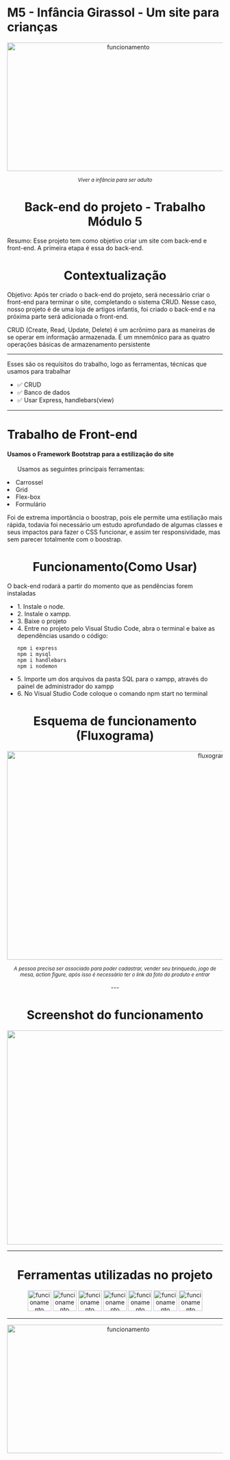 
# M5 - Infância Girassol - Um site para crianças
   
<div align="center" style="display: inline_block">
<img src="https://user-images.githubusercontent.com/112717111/223495747-f1decb8a-c77e-4160-b218-98dcbadda909.jpg" alt="funcionamento" alt="header" width="550" height="300">
   <p><i><em><small>Viver a infância para ser adulto </i></em></small></p>

# Back-end do projeto - Trabalho Módulo 5

</div>

<p>Resumo: Esse projeto tem como objetivo criar um site com back-end e front-end. A primeira etapa é essa do back-end.</p>

<div align="center" style="display: inline_block">

# Contextualização
</div>
<p>Objetivo: Após ter criado o back-end do projeto, será necessário criar o front-end para terminar o site, completando o sistema CRUD. Nesse caso, nosso projeto é de uma loja de artigos infantis, foi criado o back-end e na próxima parte será adicionada o front-end.</p>
<p>CRUD (Create, Read, Update, Delete) é um acrônimo para as maneiras de se operar em informação armazenada. É um mnemônico para as quatro operações básicas de armazenamento persistente</p>
<hr>
<p>Esses são os requísitos do trabalho, logo as ferramentas, técnicas que usamos para trabalhar</p>
<ul>
<li>✅ CRUD</li>
<li>✅ Banco de dados</li>
<li>✅ Usar Express, handlebars(view)</li>
</ul>
<hr>

# Trabalho de Front-end
<div>
<h4>Usamos o Framework Bootstrap para a estilização do site</h4>
<ul>Usamos as seguintes principais ferramentas:</ul>
<li>Carrossel</li>
<li>Grid</li>
<li>Flex-box</li>
<li>Formulário</li>
</div>
<p>Foi de extrema importância o boostrap, pois ele permite uma estiliação mais rápida, todavia foi necessário um estudo aprofundado de algumas classes e seus impactos para fazer o CSS funcionar, e assim ter responsividade, mas sem parecer totalmente com o boostrap.</p>

<div align="center" style="display: inline_block">

# Funcionamento(Como Usar)
</div>
<p>O back-end rodará a partir do momento que as pendências forem instaladas</p>
<ul>
<li>1. Instale o node.
</li>
<li>2. Instale o xampp.
</li>
<li>3. Baixe o projeto</li>
<li>4. Entre no projeto pelo Visual Studio Code, abra o terminal e baixe as dependências usando o código: </li>

```
npm i express
npm i mysql
npm i handlebars
npm i nodemon
```
   
<li>5. Importe um dos arquivos da pasta SQL para o xampp, através do painel de administrador do xampp</li>
<li>6. No Visual Studio Code coloque o comando npm start no terminal</li>
</ul>
</p>

<div align="center" style="display: inline_block">

# Esquema de funcionamento (Fluxograma)
<img src="https://user-images.githubusercontent.com/113939119/223291917-19c72da8-5724-4ac4-8398-8b86763aed37.jpg" alt="fluxograma" width="950" height="487">
   <p><i><em><small>A pessoa precisa ser associado para poder cadastrar, vender seu brinquedo, jogo de mesa, action figure, após isso é necessário ter o link da foto do produto e entrar</i></em></small></p>
---

# Screenshot do funcionamento
<img src="https://user-images.githubusercontent.com/112717111/223535348-94afd074-5739-4eec-9e91-0d080623c231.png" alt="funcionamento" width="1200" height="500">


---

# Ferramentas utilizadas no projeto

<img src="https://user-images.githubusercontent.com/112717111/223501347-0a404ef3-9f51-41d4-a012-09d3853d4f8c.png" alt="funcionamento" width="55" height="48">
<img src="https://user-images.githubusercontent.com/112717111/223501352-f9579caa-3ce1-44c4-b1f7-e6f3193d4c79.png" alt="funcionamento" width="55" height="48">
<img src="https://user-images.githubusercontent.com/112717111/223503221-a7208c78-4fe9-4c40-bd47-e26d2b612166.png" alt="funcionamento" width="55" height="48">
<img src="https://user-images.githubusercontent.com/112717111/223501360-6ac6a2ce-c865-4297-a755-11c9d1847877.png" alt="funcionamento" width="55" height="48">
<img src="https://user-images.githubusercontent.com/112717111/223501364-46c54748-7eb7-49d7-b155-3f53e350779a.png" alt="funcionamento" width="55" height="48">
<img src="https://user-images.githubusercontent.com/112717111/223501367-e7d8d0de-55e0-4287-bb1d-53cea615828a.png" alt="funcionamento" width="55" height="48">
<img src="https://user-images.githubusercontent.com/112717111/223503234-a9c17580-d2f0-48eb-b766-4b07d7870fff.png" alt="funcionamento" width="55" height="48">
   
<hr>

<img src="https://user-images.githubusercontent.com/112717111/223495747-f1decb8a-c77e-4160-b218-98dcbadda909.jpg" alt="funcionamento" alt="header" width="550" height="300">
</div>
